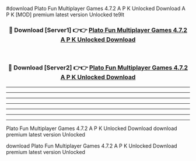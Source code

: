 #download Plato Fun Multiplayer Games 4.7.2 A P K Unlocked Download A P K [MOD] premium latest version Unlocked te9lt 



<div align="center">
<h3>🔴 Download [Server1] 👉👉 <a href="https://apkdownload1.web.app/">Plato Fun Multiplayer Games 4.7.2 A P K Unlocked Download</a></h3><br>

<h3>🔴 Download [Server2] 👉👉 <a href="https://apkdownload1.web.app/">Plato Fun Multiplayer Games 4.7.2 A P K Unlocked Download</a></h3>
</div>





----------------------------------------------------------

----------------------------------------------------------

----------------------------------------------------------

----------------------------------------------------------

----------------------------------------------------------

----------------------------------------------------------

----------------------------------------------------------

Plato Fun Multiplayer Games 4.7.2 A P K Unlocked Download download premium latest version Unlocked

download Plato Fun Multiplayer Games 4.7.2 A P K Unlocked Download premium latest version Unlocked
